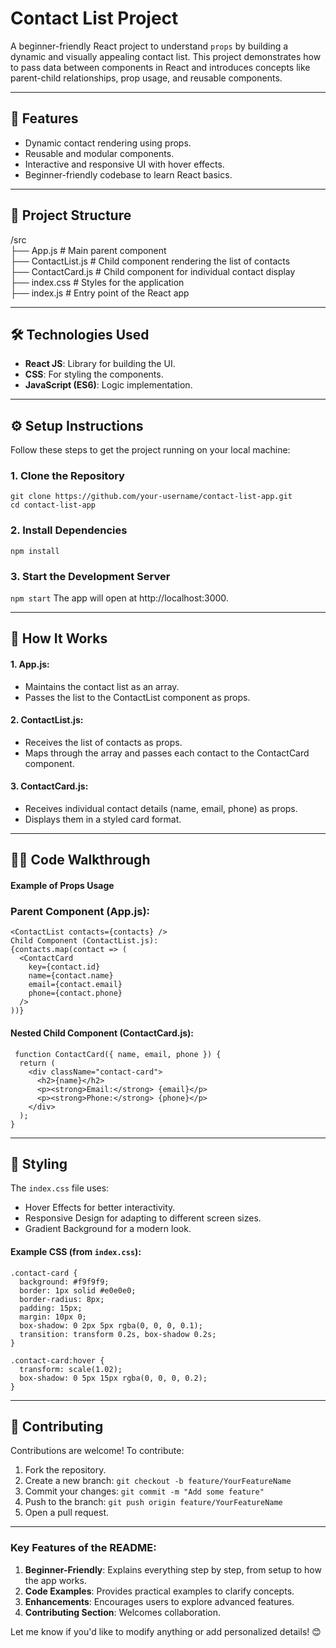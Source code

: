 # Contact List Project

A beginner-friendly React project to understand ```props``` by building a dynamic and visually appealing contact list. This project demonstrates how to pass data between components in React and introduces concepts like parent-child relationships, prop usage, and reusable components.

---

## 🚀 Features

- Dynamic contact rendering using props.
- Reusable and modular components.
- Interactive and responsive UI with hover effects.
- Beginner-friendly codebase to learn React basics.

---

## 📂 Project Structure
/src<br>
├── App.js # Main parent component <br>
    ├── ContactList.js # Child component rendering the list of contacts <br>
    ├── ContactCard.js # Child component for individual contact display <br>
    ├── index.css # Styles for the application <br>
    ├── index.js # Entry point of the React app <br>


---

## 🛠️ Technologies Used

- **React JS**: Library for building the UI.
- **CSS**: For styling the components.
- **JavaScript (ES6)**: Logic implementation.

---

## ⚙️ Setup Instructions

Follow these steps to get the project running on your local machine:

### 1. Clone the Repository
```
git clone https://github.com/your-username/contact-list-app.git
cd contact-list-app
```
### 2. Install Dependencies
```npm install```

### 3. Start the Development Server
```npm start```
The app will open at http://localhost:3000.

--- 

## 📜 How It Works
#### 1. App.js:
- Maintains the contact list as an array.
- Passes the list to the ContactList component as props.

#### 2. ContactList.js:
- Receives the list of contacts as props.
- Maps through the array and passes each contact to the ContactCard component.

#### 3. ContactCard.js:
- Receives individual contact details (name, email, phone) as props.
- Displays them in a styled card format.

---

## 🧑‍💻 Code Walkthrough
#### Example of Props Usage
### Parent Component (App.js):
```
<ContactList contacts={contacts} />
Child Component (ContactList.js):
{contacts.map(contact => (
  <ContactCard
    key={contact.id}
    name={contact.name}
    email={contact.email}
    phone={contact.phone}
  />
))}
```

#### Nested Child Component (ContactCard.js):
```
 function ContactCard({ name, email, phone }) {
  return (
    <div className="contact-card">
      <h2>{name}</h2>
      <p><strong>Email:</strong> {email}</p>
      <p><strong>Phone:</strong> {phone}</p>
    </div>
  );
}
```
----

## 🌟 Styling
The ``index.css`` file uses:
- Hover Effects for better interactivity.
- Responsive Design for adapting to different screen sizes.
- Gradient Background for a modern look.
#### Example CSS (from `index.css`):
```
.contact-card {
  background: #f9f9f9;
  border: 1px solid #e0e0e0;
  border-radius: 8px;
  padding: 15px;
  margin: 10px 0;
  box-shadow: 0 2px 5px rgba(0, 0, 0, 0.1);
  transition: transform 0.2s, box-shadow 0.2s;
}

.contact-card:hover {
  transform: scale(1.02);
  box-shadow: 0 5px 15px rgba(0, 0, 0, 0.2);
}
```

----

## 🤝 Contributing
Contributions are welcome! To contribute:
1. Fork the repository.
2. Create a new branch:
```git checkout -b feature/YourFeatureName```
3. Commit your changes:
```git commit -m "Add some feature"```
4. Push to the branch:
```git push origin feature/YourFeatureName```
5. Open a pull request.

---

### **Key Features of the README:**
1. **Beginner-Friendly**: Explains everything step by step, from setup to how the app works.
2. **Code Examples**: Provides practical examples to clarify concepts.
3. **Enhancements**: Encourages users to explore advanced features.
4. **Contributing Section**: Welcomes collaboration.

Let me know if you'd like to modify anything or add personalized details! 😊


